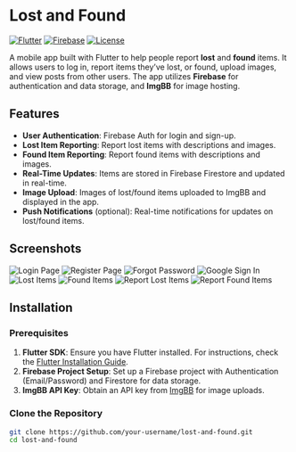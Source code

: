 # Lost and Found

[![Flutter](https://img.shields.io/badge/Flutter-3.24.4-blue.svg)](https://flutter.dev/)
[![Firebase](https://img.shields.io/badge/Firebase-Auth%20%7C%20Firestore-orange.svg)](https://firebase.google.com/)
[![License](https://img.shields.io/badge/License-MIT-green.svg)](LICENSE)

A mobile app built with Flutter to help people report **lost** and **found** items. It allows users to log in, report items they’ve lost, or found, upload images, and view posts from other users. The app utilizes **Firebase** for authentication and data storage, and **ImgBB** for image hosting.

## Features

- **User Authentication**: Firebase Auth for login and sign-up.
- **Lost Item Reporting**: Report lost items with descriptions and images.
- **Found Item Reporting**: Report found items with descriptions and images.
- **Real-Time Updates**: Items are stored in Firebase Firestore and updated in real-time.
- **Image Upload**: Images of lost/found items uploaded to ImgBB and displayed in the app.
- **Push Notifications** (optional): Real-time notifications for updates on lost/found items.

## Screenshots

![Login Page](assets/screenshots/login_page.png)
![Register Page](assets/screenshots/register_page.png)
![Forgot Password](assets/screenshots/forgot_pw_page.png)
![Google Sign In](assets/screenshots/google_sign_in_page.png)
![Lost Items](assets/screenshots/lost_page.png)
![Found Items](assets/screenshots/found_page.png)
![Report Lost Items](assets/screenshots/report_lost_page.png)
![Report Found Items](assets/screenshots/report_found_page.png)



## Installation

### Prerequisites

1. **Flutter SDK**: Ensure you have Flutter installed. For instructions, check the [Flutter Installation Guide](https://flutter.dev/docs/get-started/install).
2. **Firebase Project Setup**: Set up a Firebase project with Authentication (Email/Password) and Firestore for data storage.
3. **ImgBB API Key**: Obtain an API key from [ImgBB](https://imgbb.com/) for image uploads.

### Clone the Repository

```bash
git clone https://github.com/your-username/lost-and-found.git
cd lost-and-found
